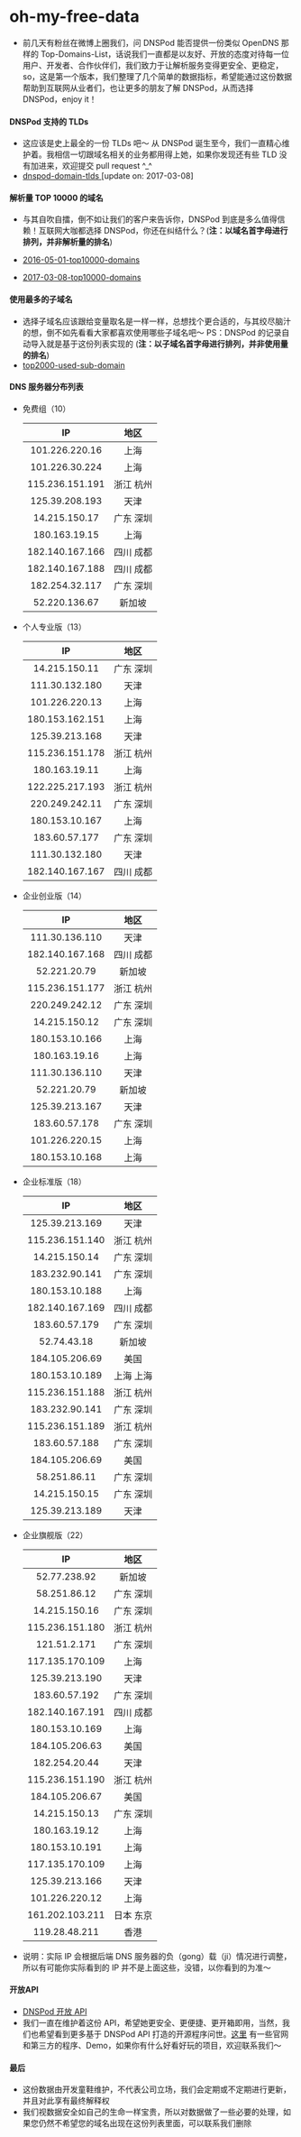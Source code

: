 # oh-my-free-data
- 前几天有粉丝在微博上圈我们，问 DNSPod 能否提供一份类似 OpenDNS 那样的 Top-Domains-List，话说我们一直都是以友好、开放的态度对待每一位用户、开发者、合作伙伴们，我们致力于让解析服务变得更安全、更稳定，so，这是第一个版本，我们整理了几个简单的数据指标，希望能通过这份数据帮助到互联网从业者们，也让更多的朋友了解 DNSPod，从而选择 DNSPod，enjoy it！


#### DNSPod 支持的 TLDs
- 这应该是史上最全的一份 TLDs 吧～ 从 DNSPod 诞生至今，我们一直精心维护着。我相信一切跟域名相关的业务都用得上她，如果你发现还有些 TLD 没有加进来，欢迎提交 pull request  ^_^
- [dnspod-domain-tlds ](/src/dnspod-tlds.txt)  [update on: 2017-03-08]


#### 解析量 TOP 10000 的域名
- 与其自吹自擂，倒不如让我们的客户来告诉你，DNSPod 到底是多么值得信赖！互联网大咖都选择 DNSPod，你还在纠结什么？(**注：以域名首字母进行排列，并非解析量的排名**)

- [2016-05-01-top10000-domains](/src/dnspod-top10000-domains-20160501.txt)
- [2017-03-08-top10000-domains](/src/dnspod-top10000-domains-20170308.txt)


#### 使用最多的子域名
- 选择子域名应该跟给变量取名是一样一样，总想找个更合适的，与其绞尽脑汁的想，倒不如先看看大家都喜欢使用哪些子域名吧～ PS：DNSPod 的记录自动导入就是基于这份列表实现的 (**注：以子域名首字母进行排列，并非使用量的排名**)
- [top2000-used-sub-domain](/src/dnspod-top2000-sub-domains.txt)


#### DNS 服务器分布列表

- 免费组（10）

    | IP                | 地区              |
    |:---------------:  |:---------------:  |
    | 101.226.220.16    | 上海              |
    | 101.226.30.224    | 上海              |
    | 115.236.151.191   | 浙江 杭州         |
    | 125.39.208.193    | 天津              |
    | 14.215.150.17     | 广东 深圳         |
    | 180.163.19.15     | 上海              |
    | 182.140.167.166   | 四川 成都         |
    | 182.140.167.188   | 四川 成都         |
    | 182.254.32.117    | 广东 深圳         |
    | 52.220.136.67     | 新加坡            |

- 个人专业版（13）

    | IP                | 地区              |
    |:---------------:  |:---------------:  |
    | 14.215.150.11     | 广东 深圳         |
    | 111.30.132.180    | 天津              |
    | 101.226.220.13    | 上海              |
    | 180.153.162.151   | 上海              |
    | 125.39.213.168    | 天津              |
    | 115.236.151.178   | 浙江 杭州         |
    | 180.163.19.11     | 上海              |
    | 122.225.217.193   | 浙江 杭州         |
    | 220.249.242.11    | 广东 深圳         |
    | 180.153.10.167    | 上海              |
    | 183.60.57.177     | 广东 深圳         |
    | 111.30.132.180    | 天津              |
    | 182.140.167.167   | 四川 成都         |

- 企业创业版（14）

    | IP                | 地区              |
    |:---------------:  |:---------------:  |
    | 111.30.136.110    | 天津              |
    | 182.140.167.168   | 四川 成都         |
    | 52.221.20.79      | 新加坡            |
    | 115.236.151.177   | 浙江 杭州         |
    | 220.249.242.12    | 广东 深圳         |
    | 14.215.150.12     | 广东 深圳         |
    | 180.153.10.166    | 上海              |
    | 180.163.19.16     | 上海              |
    | 111.30.136.110    | 天津              |
    | 52.221.20.79      | 新加坡            |
    | 125.39.213.167    | 天津              |
    | 183.60.57.178     | 广东 深圳         |
    | 101.226.220.15    | 上海              |
    | 180.153.10.168    | 上海              |

- 企业标准版（18）

    | IP                | 地区              |
    |:---------------:  |:---------------:  |
    | 125.39.213.169    | 天津              |
    | 115.236.151.140   | 浙江 杭州         |
    | 14.215.150.14     | 广东 深圳         |
    | 183.232.90.141    | 广东 深圳         |
    | 180.153.10.188    | 上海              |
    | 182.140.167.169   | 四川 成都         |
    | 183.60.57.179     | 广东 深圳         |
    | 52.74.43.18       | 新加坡            |
    | 184.105.206.69    | 美国              |
    | 180.153.10.189    | 上海 上海         |
    | 115.236.151.188   | 浙江 杭州         |
    | 183.232.90.141    | 广东 深圳         |
    | 115.236.151.189   | 浙江 杭州         |
    | 183.60.57.188     | 广东 深圳         |
    | 184.105.206.69    | 美国              |
    | 58.251.86.11      | 广东 深圳         |
    | 14.215.150.15     | 广东 深圳         |
    | 125.39.213.189    | 天津              |

- 企业旗舰版（22）

    | IP                | 地区              |
    |:---------------:  |:---------------:  |
    | 52.77.238.92      | 新加坡            |
    | 58.251.86.12      | 广东 深圳         |
    | 14.215.150.16     | 广东 深圳         |
    | 115.236.151.180   | 浙江 杭州         |
    | 121.51.2.171      | 广东 深圳         |
    | 117.135.170.109   | 上海              |
    | 125.39.213.190    | 天津              |
    | 183.60.57.192     | 广东 深圳         |
    | 182.140.167.191   | 四川 成都         |
    | 180.153.10.169    | 上海              |
    | 184.105.206.63    | 美国              |
    | 182.254.20.44     | 天津              |
    | 115.236.151.190   | 浙江 杭州         |
    | 184.105.206.67    | 美国              |
    | 14.215.150.13     | 广东 深圳         |
    | 180.163.19.12     | 上海              |
    | 180.153.10.191    | 上海              |
    | 117.135.170.109   | 上海              |
    | 125.39.213.166    | 天津              |
    | 101.226.220.12    | 上海              |
    | 161.202.103.211   | 日本 东京         |
    | 119.28.48.211     | 香港              |

- 说明：实际 IP 会根据后端 DNS 服务器的负（gong）载（ji）情况进行调整，所以有可能你实际看到的 IP 并不是上面这些，没错，以你看到的为准～


#### 开放API
- [DNSPod 开放 API](https://www.dnspod.cn/docs/index.html)
- 我们一直在维护着这份 API，希望她更安全、更便捷、更开箱即用，当然，我们也希望看到更多基于 DNSPod API 打造的开源程序问世。[这里](https://support.dnspod.cn/Support/api) 有一些官网和第三方的程序、Demo，如果你有什么好看好玩的项目，欢迎联系我们～


#### 最后
- 这份数据由开发童鞋维护，不代表公司立场，我们会定期或不定期进行更新，并且对此享有最终解释权
- 我们视数据安全如自己的生命一样宝贵，所以对数据做了一些必要的处理，如果您仍然不希望您的域名出现在这份列表里面，可以联系我们删除
